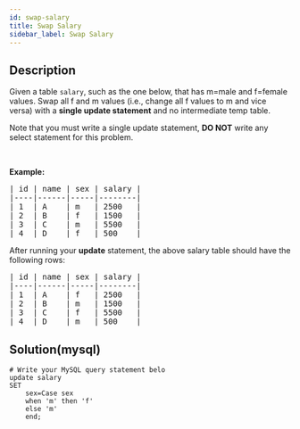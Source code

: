 ```yaml
---
id: swap-salary
title: Swap Salary
sidebar_label: Swap Salary
---
```

## Description
<div class="description">
<p>Given a table <code>salary</code>, such as the one below, that has m=male and f=female values. Swap all f and m values (i.e., change all f values to m and vice versa) with a <strong>single update statement</strong> and no intermediate temp table.</p>

<p>Note that you must write a single update statement, <strong>DO NOT</strong> write any select statement for this problem.</p>

<p>&nbsp;</p>

<p><strong>Example:</strong></p>

<pre>
| id | name | sex | salary |
|----|------|-----|--------|
| 1  | A    | m   | 2500   |
| 2  | B    | f   | 1500   |
| 3  | C    | m   | 5500   |
| 4  | D    | f   | 500    |
</pre>
After running your <strong>update</strong> statement, the above salary table should have the following rows:

<pre>
| id | name | sex | salary |
|----|------|-----|--------|
| 1  | A    | f   | 2500   |
| 2  | B    | m   | 1500   |
| 3  | C    | f   | 5500   |
| 4  | D    | m   | 500    |
</pre>

</div>

## Solution(mysql)
```mysql
# Write your MySQL query statement belo
update salary
SET
    sex=Case sex
    when 'm' then 'f'
    else 'm'
    end;
```